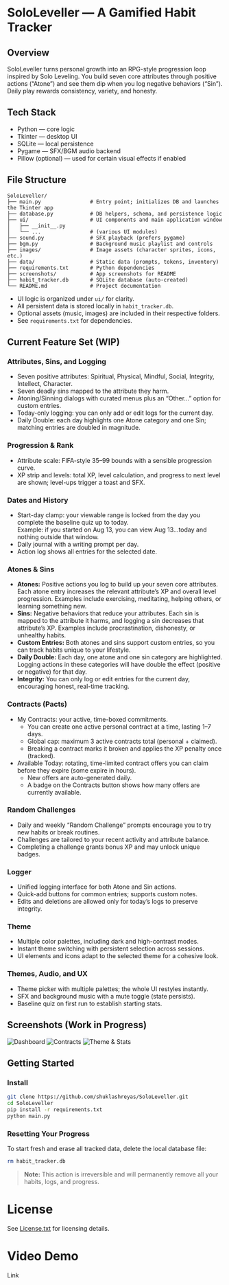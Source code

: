 # SoloLeveller — A Gamified Habit Tracker

## Overview
SoloLeveller turns personal growth into an RPG-style progression loop inspired by Solo Leveling. You build seven core attributes through positive actions (“Atone”) and see them dip when you log negative behaviors (“Sin”). Daily play rewards consistency, variety, and honesty.

## Tech Stack
- Python — core logic  
- Tkinter — desktop UI  
- SQLite — local persistence  
- Pygame — SFX/BGM audio backend  
- Pillow (optional) — used for certain visual effects if enabled

## File Structure

```
SoloLeveller/
├── main.py                # Entry point; initializes DB and launches the Tkinter app
├── database.py            # DB helpers, schema, and persistence logic
├── ui/                    # UI components and main application window
│   ├── __init__.py
│   └── ...                # (various UI modules)
├── sound.py               # SFX playback (prefers pygame)
├── bgm.py                 # Background music playlist and controls
├── images/                # Image assets (character sprites, icons, etc.)
├── data/                  # Static data (prompts, tokens, inventory)
├── requirements.txt       # Python dependencies
├── screenshots/           # App screenshots for README
├── habit_tracker.db       # SQLite database (auto-created)
└── README.md              # Project documentation
```

- UI logic is organized under `ui/` for clarity.
- All persistent data is stored locally in `habit_tracker.db`.
- Optional assets (music, images) are included in their respective folders.
- See `requirements.txt` for dependencies.

## Current Feature Set (WIP)

### Attributes, Sins, and Logging
- Seven positive attributes: Spiritual, Physical, Mindful, Social, Integrity, Intellect, Character.
- Seven deadly sins mapped to the attribute they harm.
- Atoning/Sinning dialogs with curated menus plus an “Other…” option for custom entries.
- Today-only logging: you can only add or edit logs for the current day.
- Daily Double: each day highlights one Atone category and one Sin; matching entries are doubled in magnitude.

### Progression & Rank
- Attribute scale: FIFA-style 35–99 bounds with a sensible progression curve.
- XP strip and levels: total XP, level calculation, and progress to next level are shown; level-ups trigger a toast and SFX.

### Dates and History
- Start-day clamp: your viewable range is locked from the day you complete the baseline quiz up to today.  
  Example: if you started on Aug 13, you can view Aug 13…today and nothing outside that window.
- Daily journal with a writing prompt per day.
- Action log shows all entries for the selected date.

### Atones & Sins
- **Atones:** Positive actions you log to build up your seven core attributes. Each atone entry increases the relevant attribute’s XP and overall level progression. Examples include exercising, meditating, helping others, or learning something new.
- **Sins:** Negative behaviors that reduce your attributes. Each sin is mapped to the attribute it harms, and logging a sin decreases that attribute’s XP. Examples include procrastination, dishonesty, or unhealthy habits.
- **Custom Entries:** Both atones and sins support custom entries, so you can track habits unique to your lifestyle.
- **Daily Double:** Each day, one atone and one sin category are highlighted. Logging actions in these categories will have double the effect (positive or negative) for that day.
- **Integrity:** You can only log or edit entries for the current day, encouraging honest, real-time tracking.


### Contracts (Pacts)
- My Contracts: your active, time-boxed commitments.
  - You can create one active personal contract at a time, lasting 1–7 days.
  - Global cap: maximum 3 active contracts total (personal + claimed).
  - Breaking a contract marks it broken and applies the XP penalty once (tracked).
- Available Today: rotating, time-limited contract offers you can claim before they expire (some expire in hours).
  - New offers are auto-generated daily.
  - A badge on the Contracts button shows how many offers are currently available.

### Random Challenges
- Daily and weekly “Random Challenge” prompts encourage you to try new habits or break routines.
- Challenges are tailored to your recent activity and attribute balance.
- Completing a challenge grants bonus XP and may unlock unique badges.

### Logger
- Unified logging interface for both Atone and Sin actions.
- Quick-add buttons for common entries; supports custom notes.
- Edits and deletions are allowed only for today’s logs to preserve integrity.

### Theme
- Multiple color palettes, including dark and high-contrast modes.
- Instant theme switching with persistent selection across sessions.
- UI elements and icons adapt to the selected theme for a cohesive look.

### Themes, Audio, and UX
- Theme picker with multiple palettes; the whole UI restyles instantly.
- SFX and background music with a mute toggle (state persists).
- Baseline quiz on first run to establish starting stats.

## Screenshots (Work in Progress)
![Dashboard](screenshots/sc1.png)
![Contracts](screenshots/sc2.png)
![Theme & Stats](screenshots/sc3.png)

## Getting Started

### Install

```bash
git clone https://github.com/shuklashreyas/SoloLeveller.git
cd SoloLeveller
pip install -r requirements.txt
python main.py
```

### Resetting Your Progress

To start fresh and erase all tracked data, delete the local database file:

```bash
rm habit_tracker.db
```

> **Note:** This action is irreversible and will permanently remove all your habits, logs, and progress.


# License
See [License.txt](./License.txt) for licensing details.

# Video Demo
Link